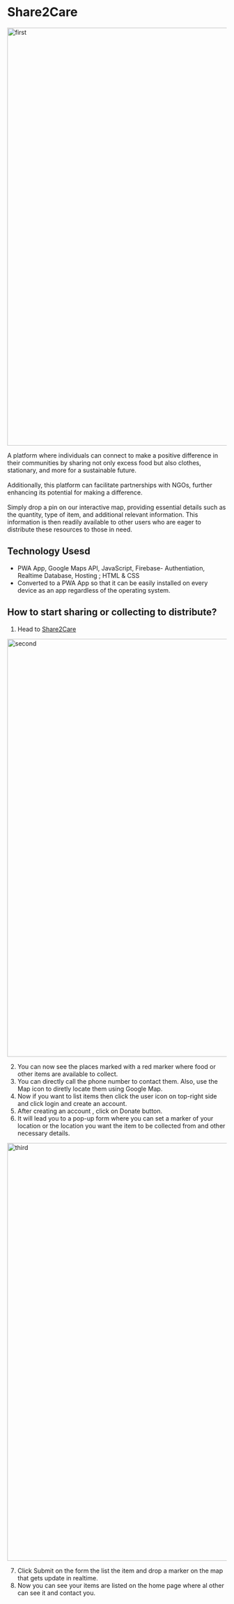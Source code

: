 # Share2Care
<img width="960" alt="first" src="https://github.com/The-Hackerati/Share2Care/assets/111623667/ff107978-4ab3-411c-b335-e6e2160ad24c">

A platform where individuals can connect to make a positive difference in their communities by sharing not only excess food but also clothes, stationary, and more for a  sustainable future.
<br><br>
Additionally, this platform can facilitate partnerships with NGOs, further enhancing its potential for making a difference.
<br><br>
Simply drop a pin on our interactive map, providing essential details such as the quantity, type of item, and additional relevant information. This information is then readily available to other users who are eager to distribute these resources to those in need.

## Technology Usesd
- PWA App, Google Maps API, JavaScript, Firebase- Authentiation, Realtime Database, Hosting ; HTML & CSS 
- Converted to a PWA App so that it can be easily installed on every device as an app regardless of the operating system.  

## How to start sharing or collecting to distribute?
1. Head to [Share2Care](https://food4all-427ea.web.app/)
<img width="960" alt="second" src="https://github.com/The-Hackerati/Share2Care/assets/111623667/6ae5cdad-60b9-45cc-a66b-4597cb3c1fe4">

2. You can now see the places marked with a red marker where food or other items are available to collect.
3. You can directly call the phone number to contact them. Also, use the Map icon to diretly locate them using Google Map.
4. Now if you want to list items then click the user icon on top-right side and click login and create an account.
5. After creating an account , click on Donate button.
6. It will lead you to a pop-up form where you can set a marker of your location or the location you want the item to be collected from and other necessary details.
<img width="960" alt="third" src="https://github.com/The-Hackerati/Share2Care/assets/111623667/7c85a79f-6722-48e0-80b6-29954b6f26ef">

7. Click Submit on the form the list the item and drop a marker on the map that gets update in realtime.
8. Now you can see your items are listed on the home page where al other can see it and contact you.
